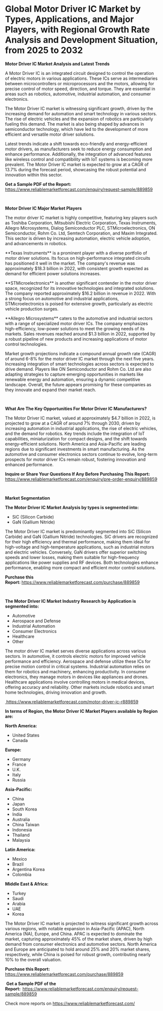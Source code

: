 <p><h1>Global Motor Driver IC Market by Types, Applications, and Major Players, with Regional Growth Rate Analysis and Development Situation, from 2025 to 2032</h1></p><p><strong>Motor Driver IC Market Analysis and Latest Trends</strong></p>
<p><p>A Motor Driver IC is an integrated circuit designed to control the operation of electric motors in various applications. These ICs serve as intermediaries between microcontrollers or microprocessors and the motors, allowing for precise control of motor speed, direction, and torque. They are essential in areas such as robotics, automotive, industrial automation, and consumer electronics.</p><p>The Motor Driver IC market is witnessing significant growth, driven by the increasing demand for automation and smart technology in various sectors. The rise of electric vehicles and the expansion of robotics are particularly fueling this demand. The market is also being shaped by advances in semiconductor technology, which have led to the development of more efficient and versatile motor driver solutions.</p><p>Latest trends indicate a shift towards eco-friendly and energy-efficient motor drivers, as manufacturers seek to reduce energy consumption and enhance performance. Additionally, the integration of advanced features like wireless control and compatibility with IoT systems is becoming more prevalent. The Motor Driver IC market is expected to grow at a CAGR of 13.7% during the forecast period, showcasing the robust potential and innovation within this sector.</p></p>
<p><strong>Get a Sample PDF of the Report:&nbsp;</strong> <a href="https://www.reliablemarketforecast.com/enquiry/request-sample/889859?utm_campaign=3521&utm_medium=2&utm_source=Github&utm_content=ia&utm_term=10042025&utm_id=motor-driver-ic">https://www.reliablemarketforecast.com/enquiry/request-sample/889859</a></p>
<p>&nbsp;</p>
<p><strong>Motor Driver IC Major Market Players</strong></p>
<p><p>The motor driver IC market is highly competitive, featuring key players such as Toshiba Corporation, Mitsubishi Electric Corporation, Texas Instruments, Allegro Microsystems, Dialog Semiconductor PLC, STMicroelectronics, ON Semiconductor, Rohm Co. Ltd, Semtech Corporation, and Maxim Integrated. This sector is driven by increasing automation, electric vehicle adoption, and advancements in robotics.</p><p>**Texas Instruments** is a prominent player with a diverse portfolio of motor driver solutions. Its focus on high-performance integrated circuits has positioned it well in the market. The company's revenue was approximately $18.3 billion in 2022, with consistent growth expected as demand for efficient power solutions increases.</p><p>**STMicroelectronics** is another significant contender in the motor driver space, recognized for its innovative technologies and integrated solutions. The company reported approximately $16.2 billion in revenue in 2022. With a strong focus on automotive and industrial applications, STMicroelectronics is poised for extensive growth, particularly as electric vehicle production surges.</p><p>**Allegro Microsystems** caters to the automotive and industrial sectors with a range of specialized motor driver ICs. The company emphasizes high-efficiency, low-power solutions to meet the growing needs of its markets. Sales revenues reached around $1.3 billion in 2022, supported by a robust pipeline of new products and increasing applications of motor control technologies.</p><p>Market growth projections indicate a compound annual growth rate (CAGR) of around 6-8% for the motor driver IC market through the next five years. Increasing integration of smart technologies across sectors is expected to drive demand. Players like ON Semiconductor and Rohm Co. Ltd are also adapting strategies to capture emerging opportunities in markets like renewable energy and automation, ensuring a dynamic competitive landscape. Overall, the future appears promising for these companies as they innovate and expand their market reach.</p></p>
<p>&nbsp;</p>
<p><strong>What Are The Key Opportunities For Motor Driver IC Manufacturers?</strong></p>
<p><p>The Motor Driver IC market, valued at approximately $4.7 billion in 2022, is projected to grow at a CAGR of around 7% through 2030, driven by increasing automation in industrial applications, the rise of electric vehicles, and the demand for robotics. Key trends include the integration of IoT capabilities, miniaturization for compact designs, and the shift towards energy-efficient solutions. North America and Asia-Pacific are leading regions due to significant investments in smart manufacturing. As the automotive and consumer electronics sectors continue to evolve, long-term prospects for motor driver ICs remain robust, fostering innovation and enhanced performance.</p></p>
<p><strong>Inquire or Share Your Questions If Any Before Purchasing This Report:</strong> <a href="https://www.reliablemarketforecast.com/enquiry/pre-order-enquiry/889859?utm_campaign=3521&utm_medium=2&utm_source=Github&utm_content=ia&utm_term=10042025&utm_id=motor-driver-ic">https://www.reliablemarketforecast.com/enquiry/pre-order-enquiry/889859</a></p>
<p>&nbsp;</p>
<p><strong>Market Segmentation</strong></p>
<p><strong>The Motor Driver IC Market Analysis by types is segmented into:</strong></p>
<p><ul><li>SiC (Silicon Carbide)</li><li>GaN (Gallium Nitride)</li></ul></p>
<p><p>The Motor Driver IC market is predominantly segmented into SiC (Silicon Carbide) and GaN (Gallium Nitride) technologies. SiC drivers are recognized for their high efficiency and thermal performance, making them ideal for high-voltage and high-temperature applications, such as industrial motors and electric vehicles. Conversely, GaN drivers offer superior switching speeds and lower losses, making them suitable for high-frequency applications like power supplies and RF devices. Both technologies enhance performance, enabling more compact and efficient motor control solutions.</p></p>
<p><strong>Purchase this Report:&nbsp;</strong><a href="https://www.reliablemarketforecast.com/purchase/889859?utm_campaign=3521&utm_medium=2&utm_source=Github&utm_content=ia&utm_term=10042025&utm_id=motor-driver-ic">https://www.reliablemarketforecast.com/purchase/889859</a></p>
<p>&nbsp;</p>
<p><strong>The Motor Driver IC Market Industry Research by Application is segmented into:</strong></p>
<p><ul><li>Automotive</li><li>Aerospace and Defense</li><li>Industrial Automation</li><li>Consumer Electronics</li><li>Healthcare</li><li>Other</li></ul></p>
<p><p>The motor driver IC market serves diverse applications across various sectors. In automotive, it controls electric motors for improved vehicle performance and efficiency. Aerospace and defense utilize these ICs for precise motion control in critical systems. Industrial automation relies on them for robotics and machinery, enhancing productivity. In consumer electronics, they manage motors in devices like appliances and drones. Healthcare applications involve controlling motors in medical devices, offering accuracy and reliability. Other markets include robotics and smart home technologies, driving innovation and growth.</p></p>
<p><a href="https://www.reliablemarketforecast.com/motor-driver-ic-r889859?utm_campaign=3521&utm_medium=2&utm_source=Github&utm_content=ia&utm_term=10042025&utm_id=motor-driver-ic">&nbsp;https://www.reliablemarketforecast.com/motor-driver-ic-r889859</a></p>
<p><strong>In terms of Region, the Motor Driver IC Market Players available by Region are:</strong></p>
<p>
    <p> <strong> North America: </strong>
        <ul>
            <li>United States</li>
            <li>Canada</li>
        </ul>
        </p> 
    <p> <strong> Europe: </strong>
        <ul>
            <li>Germany</li>
            <li>France</li>
            <li>U.K.</li>
            <li>Italy</li>
            <li>Russia</li>
        </ul>
        </p> 
    <p> <strong> Asia-Pacific: </strong>
        <ul>
            <li>China</li>
            <li>Japan</li>
            <li>South Korea</li>
            <li>India</li>
            <li>Australia</li>
            <li>China Taiwan</li>
            <li>Indonesia</li>
            <li>Thailand</li>
            <li>Malaysia</li>
        </ul>
        </p> 
    <p> <strong> Latin America: </strong>
        <ul>
            <li>Mexico</li>
            <li>Brazil</li>
            <li>Argentina Korea</li>
            <li>Colombia</li>
        </ul>
        </p> 
    <p> <strong> Middle East & Africa: </strong>
        <ul>
            <li>Turkey</li>
            <li>Saudi</li>
            <li>Arabia</li>
            <li>UAE</li>
            <li>Korea</li>
        </ul>
    </p>
    </p>
<p><p>The Motor Driver IC market is projected to witness significant growth across various regions, with notable expansion in Asia-Pacific (APAC), North America (NA), Europe, and China. APAC is expected to dominate the market, capturing approximately 45% of the market share, driven by high demand from consumer electronics and automotive sectors. North America and Europe are anticipated to hold around 25% and 20% market shares, respectively, while China is poised for robust growth, contributing nearly 10% to the overall valuation.</p></p>
<p><strong>Purchase this Report: </strong><a href="https://www.reliablemarketforecast.com/purchase/889859?utm_campaign=3521&utm_medium=2&utm_source=Github&utm_content=ia&utm_term=10042025&utm_id=motor-driver-ic">https://www.reliablemarketforecast.com/purchase/889859</a></p>
<p>&nbsp;<strong>Get a Sample PDF of the Report:&nbsp;&nbsp;</strong><a href="https://www.reliablemarketforecast.com/enquiry/request-sample/889859?utm_campaign=3521&utm_medium=2&utm_source=Github&utm_content=ia&utm_term=10042025&utm_id=motor-driver-ic">https://www.reliablemarketforecast.com/enquiry/request-sample/889859</a></p>
<p><strong></strong></p>
<p>Check more reports on <a href="https://www.reliablemarketforecast.com/?utm_campaign=3521&utm_medium=2&utm_source=Github&utm_content=ia&utm_term=10042025&utm_id=motor-driver-ic">https://www.reliablemarketforecast.com/</a></p>